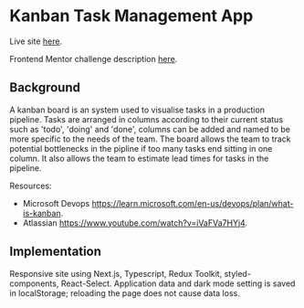 # Kanban Task Management App
Live site [here](https://kanban-task-management.lissajouslaser.repl.co).

Frontend Mentor challenge description [here](https://www.frontendmentor.io/challenges/kanban-task-management-web-app-wgQLt-HlbB).

## Background
A kanban board is an system used to visualise tasks in a production pipeline. Tasks are arranged in columns according to their current status such as 'todo', 'doing' and 'done', columns can be added and named to be more specific to the needs of the team. The board allows the team to track potential bottlenecks in the pipline if too many tasks end sitting in one column. It also allows the team to estimate lead times for tasks in the pipeline.

Resources:
- Microsoft Devops https://learn.microsoft.com/en-us/devops/plan/what-is-kanban.
- Atlassian https://www.youtube.com/watch?v=iVaFVa7HYj4.

## Implementation
Responsive site using Next.js, Typescript, Redux Toolkit, styled-components, React-Select.
Application data and dark mode setting is saved in localStorage; reloading the page does not cause data loss.